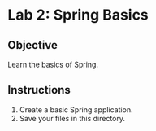 # Lab 2: Spring Basics
## Objective
Learn the basics of Spring.

## Instructions
1. Create a basic Spring application.
2. Save your files in this directory.